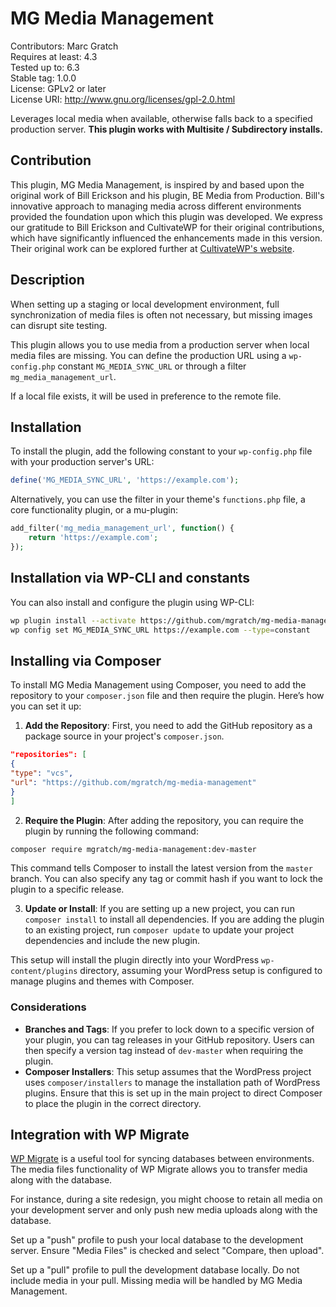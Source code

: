 # MG Media Management

Contributors: Marc Gratch  
Requires at least: 4.3  
Tested up to: 6.3  
Stable tag: 1.0.0  
License: GPLv2 or later  
License URI: http://www.gnu.org/licenses/gpl-2.0.html  

Leverages local media when available, otherwise falls back to a specified production server. **This plugin works with Multisite / Subdirectory installs.**

## Contribution
This plugin, MG Media Management, is inspired by and based upon the original work of Bill Erickson and his plugin, BE Media from Production. Bill's innovative approach to managing media across different environments provided the foundation upon which this plugin was developed. We express our gratitude to Bill Erickson and CultivateWP for their original contributions, which have significantly influenced the enhancements made in this version. Their original work can be explored further at [CultivateWP's website](http://cultivatewp.com).

## Description

When setting up a staging or local development environment, full synchronization of media files is often not necessary, but missing images can disrupt site testing.

This plugin allows you to use media from a production server when local media files are missing. You can define the production URL using a `wp-config.php` constant `MG_MEDIA_SYNC_URL` or through a filter `mg_media_management_url`.

If a local file exists, it will be used in preference to the remote file.

## Installation

To install the plugin, add the following constant to your `wp-config.php` file with your production server's URL:

```php
define('MG_MEDIA_SYNC_URL', 'https://example.com');
```

Alternatively, you can use the filter in your theme's `functions.php` file, a core functionality plugin, or a mu-plugin:

```php
add_filter('mg_media_management_url', function() {
    return 'https://example.com';
});
```

## Installation via WP-CLI and constants

You can also install and configure the plugin using WP-CLI:

```bash
wp plugin install --activate https://github.com/mgratch/mg-media-management/releases/latest/download/mg-media-management.zip
wp config set MG_MEDIA_SYNC_URL https://example.com --type=constant
```

## Installing via Composer

To install MG Media Management using Composer, you need to add the repository to your `composer.json` file and then require the plugin. Here’s how you can set it up:

1. **Add the Repository**: First, you need to add the GitHub repository as a package source in your project's `composer.json`.

```json
"repositories": [
{
"type": "vcs",
"url": "https://github.com/mgratch/mg-media-management"
}
]
```

2. **Require the Plugin**: After adding the repository, you can require the plugin by running the following command:

```bash
composer require mgratch/mg-media-management:dev-master
```

This command tells Composer to install the latest version from the `master` branch. You can also specify any tag or commit hash if you want to lock the plugin to a specific release.

3. **Update or Install**: If you are setting up a new project, you can run `composer install` to install all dependencies. If you are adding the plugin to an existing project, run `composer update` to update your project dependencies and include the new plugin.

This setup will install the plugin directly into your WordPress `wp-content/plugins` directory, assuming your WordPress setup is configured to manage plugins and themes with Composer.

### Considerations
- **Branches and Tags**: If you prefer to lock down to a specific version of your plugin, you can tag releases in your GitHub repository. Users can then specify a version tag instead of `dev-master` when requiring the plugin.
- **Composer Installers**: This setup assumes that the WordPress project uses `composer/installers` to manage the installation path of WordPress plugins. Ensure that this is set up in the main project to direct Composer to place the plugin in the correct directory.

## Integration with WP Migrate

[WP Migrate](https://deliciousbrains.com/wp-migrate-db-pro/) is a useful tool for syncing databases between environments. The media files functionality of WP Migrate allows you to transfer media along with the database.

For instance, during a site redesign, you might choose to retain all media on your development server and only push new media uploads along with the database.

Set up a "push" profile to push your local database to the development server. Ensure "Media Files" is checked and select "Compare, then upload".

Set up a "pull" profile to pull the development database locally. Do not include media in your pull. Missing media will be handled by MG Media Management.

